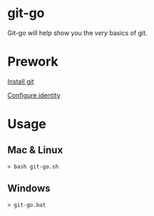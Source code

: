 # git-go
Git-go will help show you the *very* basics of git.

# Prework
[Install git](https://git-scm.com/downloads)

[Configure identity](https://git-scm.com/book/en/v2/Getting-Started-First-Time-Git-Setup#Your-Identity)

# Usage
## Mac & Linux
```
> bash git-go.sh
```

## Windows
```
> git-go.bat
```
